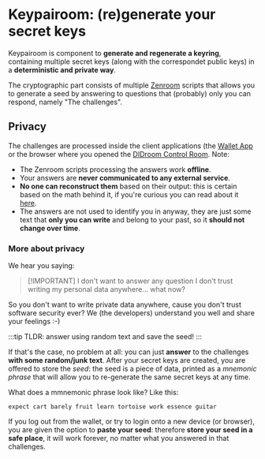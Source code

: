# Keypairoom: (re)generate your secret keys

Keypairoom is component to **generate and regenerate a keyring**, containing multiple secret keys (along with the correspondet public keys) in a **deterministic and private way**. 

The cryptographic part consists of multiple [Zenroom](https://zenroom.org/) scripts that allows you to generate a seed by answering to questions that (probably) only you can respond, namely "The challenges".

## Privacy

The challenges are processed inside the client applications (the [Wallet App](https://github.com/ForkbombEu/wallet) or the browser where you opened the [DIDroom Control Room](https://dashboard.didroom.com/). Note: 
- The Zenroom scripts processing the answers work **offline**. 
- Your answers are **never communicated to any external service**. 
- **No one can reconstruct them** based on their output: this is certain based on the math behind it, if you're curious you can read about it [here](https://github.com/ForkbombEu/client_zencode?tab=readme-ov-file#login-creation).
- The answers are not used to identify you in anyway, they are just some text that **only you can write** and belong to your past, so it **should not change over time**.


### More about privacy 

We hear you saying:
 
> [!IMPORTANT] I don't want to answer any question I don't trust writing my personal data anywhere... what now?


So you don't want to write private data anywhere, cause you don't trust software security ever? We (the developers) understand you well and share your feelings :-)  

:::tip TLDR: answer using random text and save the seed! 
:::




If that's the case, no problem at all: you can just **answer** to the challenges **with some random/junk text**. After your secret keys are created, you are offered to store the *seed*: the seed is a piece of data, printed as a *mnemonic phrase* that will allow you to re-generate the same secret keys at any time.

What does a mmnemonic phrase look like? Like this: 

```mnemonic
expect cart barely fruit learn tortoise work essence guitar 
```

If you log out from the wallet, or try to login onto a new device (or browser), you are given the option to **paste your seed**: therefore **store your seed in a safe place**, it will work forever, no matter what you answered in that challenges. 